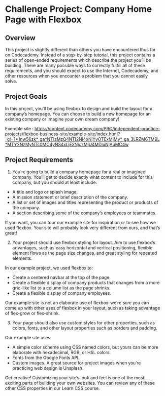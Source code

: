 # Challenge Project: Company Home Page with Flexbox

## Overview

This project is slightly different than others you have encountered thus far on Codecademy. Instead of a step-by-step tutorial, this project contains a series of open-ended requirements which describe the project you’ll be building. There are many possible ways to correctly fulfill all of these requirements, and you should expect to use the Internet, Codecademy, and other resources when you encounter a problem that you cannot easily solve.​

## Project Goals

In this project, you’ll be using flexbox to design and build the layout for a company’s homepage. You can choose to build a new homepage for an existing company or imagine your own dream company!​

Exemple site : https://content.codecademy.com/PRO/independent-practice-projects/flexbox-business-site/example-site/index.html?_gl=1*1nw56zk*_ga*NTIzMzQ4NTI2Ni4xNjYyOTExMjMy*_ga_3LRZM6TM9L*MTY2NzMyNTc0MC4yNS4xLjE2NjczMjU4MDIuNjAuMC4w 

## Project Requirements

1. You’re going to build a company homepage for a real or imagined company. You’ll get to decide exactly what content to include for this company, but you should at least include:

- A title and logo or splash image.
- A mission statement or brief description of the company.
- A list or set of images and titles representing the product or products of the company.
- A section describing some of the company’s employees or teammates.

If you want, you can tour our example site for inspiration or to see how we used flexbox. Your site will probably look very different from ours, and that’s great!

2. Your project should use flexbox styling for layout. Aim to use flexbox’s advantages, such as easy horizontal and vertical positioning, flexible element flows as the page size changes, and great styling for repeated elements.

In our example project, we used flexbox to:

- Create a centered navbar at the top of the page.
- Create a flexible display of company products that changes from a more grid-like list to a column list as the page shrinks.
- Create a flexible display of company employees.

Our example site is not an elaborate use of flexbox–we’re sure you can come up with other uses of flexbox in your layout, such as taking advantage of flex-grow or flex-shrink.

3. Your page should also use custom styles for other properties, such as colors, fonts, and other layout properties such as borders and padding.

Our example site uses:

- A simple color scheme using CSS named colors, but yours can be more elaborate with hexadecimal, RGB, or HSL colors.
- Fonts from the Google Fonts API.
- Custom images. A great source for project images when you’re practicing web design is Unsplash.

Get creative! Customizing your site’s look and feel is one of the most exciting parts of building your own websites. You can review any of these other CSS properties in our Learn CSS course.